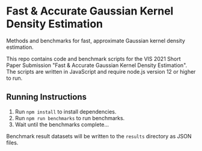 # Fast & Accurate Gaussian Kernel Density Estimation

Methods and benchmarks for fast, approximate Gaussian kernel density estimation.

This repo contains code and benchmark scripts for the VIS 2021 Short Paper Submission "Fast & Accurate Gaussian Kernel Density Estimation". The scripts are written in JavaScript and require node.js version 12 or higher to run.

## Running Instructions

1. Run `npm install` to install dependencies.
2. Run `npm run benchmarks` to run benchmarks.
3. Wait until the benchmarks complete...

Benchmark result datasets will be written to the `results` directory as JSON files.

